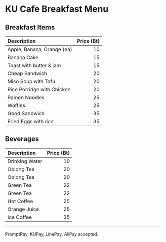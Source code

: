 # KU Cafe Breakfast Menu

## Breakfast Items

| Description                | Price (Bt) |
|:---------------------------|-----:|
| Apple, Banana, Orange (ea) |  10  |
| Banana Cake                |  15  |
| Toast with butter & jam    |  15  |
| Cheap Sandwich             |  20  |
| Miso Soup with Tofu        |  20  |
| Rice Porridge with Chicken |  20  |
| Ramen Noodles              |  25  |
| Waffles                    |  25  |
| Good Sandwich              |  35  |
| Fried Eggs with rice       |  35  |
## Beverages

| Description                | Price (Bt) |
|:---------------------------|-----:|
| Drinking Water             |  10  |
| Oolong Tea                 |  20  |
| Oolong Tea                 |  20  |
| Green Tea                  |  22  |
| Green Tea                  |  22  |
| Hot Coffee                 |  25  |
| Orange Juice               |  25  |
| Ice Coffee                 |  35  |
---

PromptPay, KUPay, LinePay, AliPay accepted.
